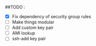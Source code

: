 ##TODO :
- [x] Fix dependency of security group rules
- [ ] Make things modular
- [ ] Add custom key pair 
- [ ] AMI lookup
- [ ] ssh-add key pair